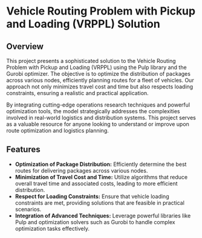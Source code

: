 # Vehicle Routing Problem with Pickup and Loading (VRPPL) Solution

## Overview
This project presents a sophisticated solution to the Vehicle Routing Problem with Pickup and Loading (VRPPL) using the Pulp library and the Gurobi optimizer. The objective is to optimize the distribution of packages across various nodes, efficiently planning routes for a fleet of vehicles. Our approach not only minimizes travel cost and time but also respects loading constraints, ensuring a realistic and practical application.

By integrating cutting-edge operations research techniques and powerful optimization tools, the model strategically addresses the complexities involved in real-world logistics and distribution systems. This project serves as a valuable resource for anyone looking to understand or improve upon route optimization and logistics planning.

## Features
- **Optimization of Package Distribution:** Efficiently determine the best routes for delivering packages across various nodes.
- **Minimization of Travel Cost and Time:** Utilize algorithms that reduce overall travel time and associated costs, leading to more efficient distribution.
- **Respect for Loading Constraints:** Ensure that vehicle loading constraints are met, providing solutions that are feasible in practical scenarios.
- **Integration of Advanced Techniques:** Leverage powerful libraries like Pulp and optimization solvers such as Gurobi to handle complex optimization tasks effectively.

